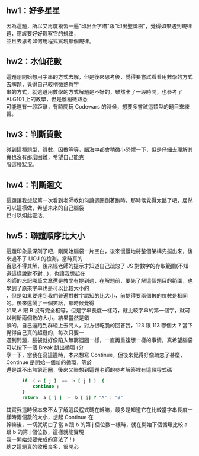 ## hw1：好多星星

因為這題，所以又再度複習一遍"印出金字塔"跟"印出聖誕樹"，覺得如果遇到規律題，應該要好好觀察它的規律，  
並且去思考如何用程式實現那個規律。

## hw2：水仙花數

這題剛開始想用字串的方式去解，但是後來思考後，覺得要嘗試看看用數學的方式去解題，覺得自己較稍微熟悉字  
串的方式，就逃避用數學的方式解題是不好的，雖然卡了一段時間，也參考了 ALG101 上的教學，但是離稍微熟悉  
可能還有一段距離，有時間玩 Codewars 的時候，想要多嘗試這類型的題目來練習。

## hw3：判斷質數

碰到這種題型，質數、因數等等，腦海中都會稍微小恐懼一下，但是仔細去理解其實也沒有那麼困難，希望自己能克  
服這種狀況。

## hw4：判斷迴文

這題讓我想起第一次看到老師教如何讓迴圈倒著跑時，那時候覺得太酷了吧，居然可以這樣做，希望未來的自己腦袋  
也可以如此靈活。

## hw5：聯誼順序比大小

這題印象最深刻了吧，剛開始腦袋一片空白，後來慢慢地將整個架構先擬出來，後來過不了 LIOJ 的檢測，當時真的  
百思不得其解，後來經老師的提示才知道自己疏忽了 JS 對數字的存取範圍(不知道這樣說對不對...)，也讓我想起在  
老師的忘記哪篇文章還是教學有提到過，在解題前，要先了解這個題目的範圍，也學到了原來字串也是可以比較大小的  
，但是如果要達到我們普遍對數字認知的比大小，前提得要兩個數的位數是相同的。後來還鬧了一個笑話，那時候覺得  
如果 A 跟 B 沒有完全相等，但是字串長度一樣時，就比較字串的第一個字，就可以判斷兩個數的大小，結果當然是錯  
誤的，自己還跑到群組上去問人，對方很乾脆的回答我，123 跟 113 哪個大 ? 當下覺得自己真的超蠢的，每次只要一  
遇到問題，腦袋就好像陷入無窮迴圈一樣，一直再重複想一樣的事情，真希望腦袋可以按下一個 Break 跳出循環 (分  
享一下，當我在寫這邊時，本來想寫 Continue，但後來覺得好像疏忽了甚麼， Continue 是開始一個新的循環，等於  
還是跳不出無窮迴圈，後來又聯想到這題老師的參考解答裡有這段程式碼 
``` for  ( let  j  =  0 ;  j  <  lengthA ;  j ++ )  { 
      if  ( a [ j ]  ==  b [ j ] )  { 
          continue ; 
      } 
      return  a [ j ]  >  b [ j] ? "A" : "B" 
```
其實我這時候本來不太了解這段程式碼在幹嘛，最多是知道它在比較當字串長度一樣時兩個數的大小，想起 Continue 在  
幹嘛後，一切就明白了當 a 跟 b 的第 j 個位數一樣時，就在開始下個循環比較 a 跟 b 的第 j 個位數，這樣就能實現  
我一開始想要完成的寫法了 ! )  
總之這題真的收穫良多，很開心      


